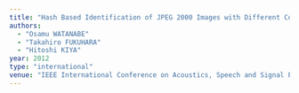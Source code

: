 ```yaml
---
title: "Hash Based Identification of JPEG 2000 Images with Different Coding Parameters"
authors:
  - "Osamu WATANABE"
  - "Takahiro FUKUHARA"
  - "Hitoshi KIYA"
year: 2012
type: "international"
venue: "IEEE International Conference on Acoustics, Speech and Signal Processing, pp. IVMSP-P2.8, Kyoto, Japan, 2012-03-27."
---
```

